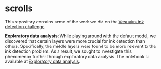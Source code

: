 # scrolls
This repository contains some of the work we did on the [Vesuvius ink detection challenge](https://www.kaggle.com/competitions/vesuvius-challenge-ink-detection). 


**Exploratory data analysis**: While playing around with the default model, we discovered that certain layers were more crucial for ink detection than others. Specifically, the middle layers were found to be more relevant to the ink detection problem. As a result, we sought to investigate this phenomenon further through exploratory data analysis. The notebook si available at [Exploratory data analysis](exploratory_data_analysis.ipynb).
